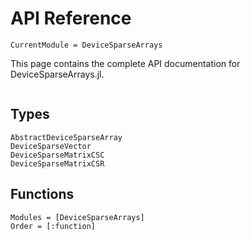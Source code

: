 # API Reference

```@meta
CurrentModule = DeviceSparseArrays
```

This page contains the complete API documentation for DeviceSparseArrays.jl.

```@index
```

## Types

```@docs
AbstractDeviceSparseArray
DeviceSparseVector
DeviceSparseMatrixCSC
DeviceSparseMatrixCSR
```

## Functions

```@autodocs
Modules = [DeviceSparseArrays]
Order = [:function]
```
